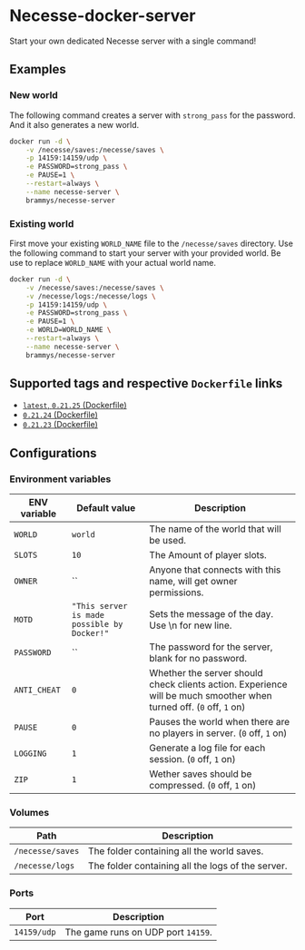 # Necesse-docker-server

Start your own dedicated Necesse server with a single command!

## Examples

### New world

The following command creates a server with `strong_pass` for the password.
And it also generates a new world.

```bash
docker run -d \
    -v /necesse/saves:/necesse/saves \
    -p 14159:14159/udp \
    -e PASSWORD=strong_pass \
    -e PAUSE=1 \
    --restart=always \
    --name necesse-server \
    brammys/necesse-server
```

### Existing world

First move your existing `WORLD_NAME` file to the `/necesse/saves` directory.
Use the following command to start your server with your provided world.
Be use to replace `WORLD_NAME` with your actual world name.

```bash
docker run -d \
    -v /necesse/saves:/necesse/saves \
    -v /necesse/logs:/necesse/logs \
    -p 14159:14159/udp \
    -e PASSWORD=strong_pass \
    -e PAUSE=1 \
    -e WORLD=WORLD_NAME \
    --restart=always \
    --name necesse-server \
    brammys/necesse-server
```

## Supported tags and respective `Dockerfile` links

* [`latest`, `0.21.25` (Dockerfile)](https://github.com/BrammyS/necesse-docker-server/blob/main/Dockerfile)
* [`0.21.24` (Dockerfile)](https://github.com/BrammyS/necesse-docker-server/blob/main/Dockerfile)
* [`0.21.23` (Dockerfile)](https://github.com/BrammyS/necesse-docker-server/blob/main/Dockerfile)

## Configurations

### Environment variables

| ENV variable    	| Default value           	| Description                                                                            	                                                    |
|-----------------	|-------------------------	|---------------------------------------------------------------------------------------------------------------------------------------------  |
| `WORLD`            	| `world` 	                                    | The name of the world that will be used.                                                                              |
| `SLOTS`            	| `10` 	                                        | The Amount of player slots.                                                                                           |
| `OWNER`            	| `` 	                                        | Anyone that connects with this name, will get owner permissions.                                                      |
| `MOTD`            	| `"This server is made possible by Docker!"`   | Sets the message of the day. Use \n for new line.                                                                     |
| `PASSWORD`            | `` 	                                        | The password for the server, blank for no password.                                                                   |
| `ANTI_CHEAT`          | `0` 	                                        | Whether the server should check clients action. Experience will be much smoother when turned off. (`0` off, `1` on)   |
| `PAUSE`            	| `0` 	                                        | Pauses the world when there are no players in server. (`0` off, `1` on)                                               |
| `LOGGING`            	| `1` 	                                        | Generate a log file for each session. (`0` off, `1` on)                                                               |
| `ZIP`            	    | `1` 	                                        | Wether saves should be compressed. (`0` off, `1` on)                                                                  |

### Volumes

| Path       	            | Description                                                   |
|---------------------------|-----------------------------------------------------------    |
| `/necesse/saves`       	| The folder containing all the world saves.                    |
| `/necesse/logs`        	| The folder containing all the logs of the server.             |

### Ports

| Port       	            | Description                                                   |
|---------------------------|-----------------------------------------------------------    |
| `14159/udp`       	    | The game runs on UDP port `14159`.                            |
